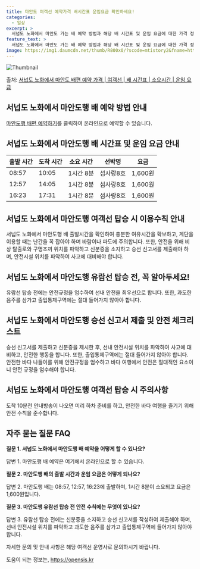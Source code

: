 ```yaml
---
title: 마안도 여객선 예약가격 배시간표 운임요금 확인하세요!
categories:
  - 일상
excerpt: >
  서넙도 노화에서 마안도 가는 배 예약 방법과 해당 배 시간표 및 운임 요금에 대한 가격 정보를 안내 드리겠습니다. 안전하고 재밋는 마안도행 여행을 위해 아래 정보 참고하시기 바랍니다. 마안도행 배편 예약하기 👈 클릭서넙도 노화에서 마안도행 배 시간표출발 시간도착 시간소요 시간선박명요금08:5710:051시간 8분섬사랑8호1,600원12:5714:051시간 8분섬사랑8호1,600원16:2317:311시간 8분섬사랑8호1,600원마안도행 배편 예약하기 👈 클릭서넙도 노화에서 마안도행 여객선 탑승 시 이용수칙출항 전 준비 서넙도 노화에서 마안도행 배 출항시간을 확인하여 충분한 여유시간을 확보합니다. 탑승 절차 계단을 이용할 때는 난간을 꼭 잡고 바람이나 파도에 주의합니다. 안전 주의 비상 탈출로와 구명조끼 위..
feature_text: >
  서넙도 노화에서 마안도 가는 배 예약 방법과 해당 배 시간표 및 운임 요금에 대한 가격 정보를 안내 드리겠습니다. 안전하고 재밋는 마안도행 여행을 위해 아래 정보 참고하시기 바랍니다. 마안도행 배편 예약하기 👈 클릭서넙도 노화에서 마안도행 배 시간표출발 시간도착 시간소요 시간선박명요금08:5710:051시간 8분섬사랑8호1,600원12:5714:051시간 8분섬사랑8호1,600원16:2317:311시간 8분섬사랑8호1,600원마안도행 배편 예약하기 👈 클릭서넙도 노화에서 마안도행 여객선 탑승 시 이용수칙출항 전 준비 서넙도 노화에서 마안도행 배 출항시간을 확인하여 충분한 여유시간을 확보합니다. 탑승 절차 계단을 이용할 때는 난간을 꼭 잡고 바람이나 파도에 주의합니다. 안전 주의 비상 탈출로와 구명조끼 위..
image: https://img1.daumcdn.net/thumb/R800x0/?scode=mtistory2&fname=https%3A%2F%2Fblog.kakaocdn.net%2Fdn%2FbEWBD0%2FbtsHDhSiTNO%2FIGIkwkTiADAvNjhU5PbpWk%2Fimg.webp
---
```


![Thumbnail](https://img1.daumcdn.net/thumb/R800x0/?scode=mtistory2&fname=https%3A%2F%2Fblog.kakaocdn.net%2Fdn%2FbEWBD0%2FbtsHDhSiTNO%2FIGIkwkTiADAvNjhU5PbpWk%2Fimg.webp)

<p>출처: <a href="https://opensis.kr/entry/%EC%84%9C%EB%84%99%EB%8F%84-%EB%85%B8%ED%99%94%EC%97%90%EC%84%9C-%EB%A7%88%EC%95%88%EB%8F%84-%EB%B0%B0%ED%8E%B8-%EC%98%88%EC%95%BD-%EA%B0%80%EA%B2%A9-%EC%97%AC%EA%B0%9D%EC%84%A0-%EB%B0%B0-%EC%8B%9C%EA%B0%84%ED%91%9C-%EC%86%8C%EC%9A%94%EC%8B%9C%EA%B0%84-%EC%9A%B4%EC%9E%84-%EC%9A%94%EA%B8%88" rel="dofollow">서넙도 노화에서 마안도 배편 예약 가격 | 여객선 | 배 시간표 | 소요시간 | 운임 요금</a> </p>

## 서넙도 노화에서 마안도행 배 예약 방법 안내

[마안도행 배편 예약하기](https://opensis.kr/entry/%EC%84%9C%EB%84%99%EB%8F%84-%EB%85%B8%ED%99%94%EC%97%90%EC%84%9C-%EB%A7%88%EC%95%88%EB%8F%84-%EB%B0%B0%ED%8E%B8-%EC%98%88%EC%95%BD-%EA%B0%80%EA%B2%A9-%EC%97%AC%EA%B0%9D%EC%84%A0-%EB%B0%B0-%EC%8B%9C%EA%B0%84%ED%91%9C-%EC%86%8C%EC%9A%94%EC%8B%9C%EA%B0%84-%EC%9A%B4%EC%9E%84-%EC%9A%94%EA%B8%88)를 클릭하여 온라인으로 예약할 수 있습니다.

## 서넙도 노화에서 마안도행 배 시간표 및 운임 요금 안내

**출발 시간** | **도착 시간** | **소요 시간** | **선박명** | **요금**  
---|---|---|---|---  
08:57 | 10:05 | 1시간 8분 | 섬사랑8호 | 1,600원  
12:57 | 14:05 | 1시간 8분 | 섬사랑8호 | 1,600원  
16:23 | 17:31 | 1시간 8분 | 섬사랑8호 | 1,600원  
  
## 서넙도 노화에서 마안도행 여객선 탑승 시 이용수칙 안내

서넙도 노화에서 마안도행 배 출발시간을 확인하여 충분한 여유시간을 확보하고, 계단을 이용할 때는 난간을 꼭 잡아야 하며 바람이나 파도에
주의합니다. 또한, 안전을 위해 비상 탈출로와 구명조끼 위치를 파악하고 신분증을 소지하고 승선 신고서를 제출해야 하며, 안전시설 위치를
파악하여 사고에 대비해야 합니다.

## 서넙도 노화에서 마안도행 유람선 탑승 전, 꼭 알아두세요!

유람선 탑승 전에는 안전규정을 엄수하여 선내 안전을 최우선으로 합니다. 또한, 과도한 음주를 삼가고 출입통제구역에는 절대 들어가지 않아야
합니다.

## 서넙도 노화에서 마안도행 승선 신고서 제출 및 안전 체크리스트

승선 신고서를 제출하고 신분증을 제시한 후, 선내 안전시설 위치를 파악하여 사고에 대비하고, 안전한 행동을 합니다. 또한, 출입통제구역에는
절대 들어가지 않아야 합니다. 안전한 바다 나들이를 위해 안전규정을 엄수하고 바다 여행에서 안전은 절대적인 요소이니 안전 규정을 엄수해야
합니다.

## 서넙도 노화에서 마안도행 여객선 탑승 시 주의사항

도착 10분전 안내방송이 나오면 미리 하차 준비를 하고, 안전한 바다 여행을 즐기기 위해 안전 수칙을 준수합니다.

## 자주 묻는 질문 FAQ

**질문 1. 서넙도 노화에서 마안도행 배 예약을 어떻게 할 수 있나요?**

답변 1. 마안도행 배 예약은 여기에서 온라인으로 할 수 있습니다.

**질문 2. 마안도행 배의 출발 시간과 운임 요금은 어떻게 되나요?**

답변 2. 마안도행 배는 08:57, 12:57, 16:23에 출발하며, 1시간 8분이 소요되고 요금은 1,600원입니다.

**질문 3. 마안도행 유람선 탑승 전 안전 수칙에는 무엇이 있나요?**

답변 3. 유람선 탑승 전에는 신분증을 소지하고 승선 신고서를 작성하여 제출해야 하며, 선내 안전시설 위치를 파악하고 과도한 음주를 삼가고
출입통제구역에 들어가지 않아야 합니다.



자세한 문의 및 안내 사항은 해당 여객선 운영사로 문의하시기 바랍니다.

 

도움이 되는 정보는, <a href="https://opensis.kr" rel="dofollow">https://opensis.kr</a>


